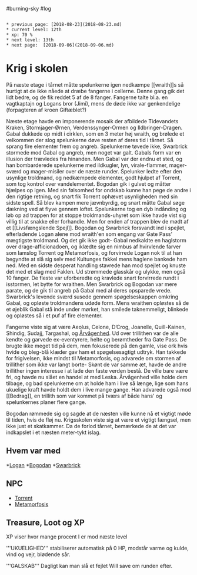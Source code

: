 #burning-sky #log

```ad-info

* previous page: [2018-08-23](2018-08-23.md)
* current level: 12th
* xp: 70 %
* next level: 13th
* next page:  [2018-09-06](2018-09-06.md) 
```

# Krig i skolen  
På næste etage i tårnet måtte spelunkerne igen nedkæmpe [[wraith]]s så hurtigt at de ikke nåede at dræbe fangerne i cellerne. Denne gang gik det lidt bedre, og de fik reddet 5 af de 8 fanger. Fangerne talte bl.a. en vagtkaptajn og Logans bror (Jimi), mens de døde ikke var genkendelige (forpagteren af kroen Giftæblet?)
Næste etage havde en imponerende mosaik der afbildede Tidevandets Kraken, Stormjager-Ørnen, Verdenssynger-Ormen og Ildbringer-Dragen. Gabal dukkede op midt i cirklen, som en 3 meter høj wraith,  og brølede et velkommen der slog spelunkerne døve resten af deres tid i tårnet. Så sprang fire elementer frem og angreb. Spelunkerne tøvede ikke, Swarbrick stormede mod Gabal og angreb, men noget var galt. Gabals form var en illusion der trævledes fra hinanden. Men Gabal var der endnu et sted, og han bombarderede spelunkerne med ildkugler, lyn, virale-flammer, mager-sværd og mager-misiler over de næste runder. Spelunker ledte efter den usynlige troldmand, og nedkæmpede elementer, godt hjulpet af Torrent, som tog kontrol over vandelementet. Bogodan gik i gulvet og måtter hjælpes op igen. Med sin følsomhed for ondskab kunne han pege de andre i den rigtige retning, og snart fik Torrent ophævet usynligheden med sin sidste spell. Så blev kampen mere jævnbyrdig, og snart måtte Gabal søge dækning ved at flyve gennem loftet. Spelunkerne tog en dyb indånding og løb op ad trappen for at stoppe troldmands-uhyret som ikke havde vist sig villig til at snakke eller forhandle. Men for enden af trappen blev de mødt af et [[Livsfængslende Spejl]]. Bogodan og Swarbrick forsvandt ind i spejlet, efterladende Logan alene mod wraith'en som engang var Gate Pass' mægtigste troldmand. Og det gik ikke godt- Gabal nedkaldte en haglstorm over drage-afficionadoen, og iklædte sig en nimbus af hvirvlende farver som lamslog Torrent og Metamorfosis, og forvirrede Logan nok til at han begyndte at slå sig selv med Kultunges fakkel mens haglene bankede ham ned. Med en sidste desperat handling stavrede han mod spejlet og knuste det med et slag med Faklen. Ud strømmede glasskår og ulykke, men også 10 fanger. De fleste var uforberedte og kravlede snart forvirrede rundt i isstormen, let bytte for wraithen. Men Swarbrick og Bogodan var mere parate, og de gik til angreb på Gabal med al deres opsparede vrede. Swarbrick's levende sværd susede gennem spøgelseskappen omkring Gabal, og opløste troldmandens udøde form. Mens wraithen opløstes så de et øjeblik Gabal stå inde under mørket, han smilede taknemmeligt, blinkede og opløstes så i et puf af fire elementer.
Fangerne viste sig at være Aeolus, Celone, D’Crog, Joanelle, Quill-Kainen, Shindig, Sudajj, Targashal, og [Årvågenhed](Årvågenhed.md). Ud over trillithen var de alle kendte og garvede ex-eventyrere, helte og berømtheder fra Gate Pass. De brugte ikke meget tid på dem, men fokuserede på den gamle, vise ork hvis hvide og bleg-blå klæder gav ham et spøgelsesagtigt udtryk. Han takkede for frigivelsen, ikke mindst til Metamorfosis, og advarede om stormen af trillither som ikke var langt borte- Skønt de var samme æt, havde de andre trillither ingen interesse i at lade den faste verden bestå. De ville bare være fri, og havde nu slået en handel at med Leska. Årvågenhed ville holde dem tilbage, og bad spelunkerne om at holde ham i live så længe, lige som hans ukuelige kraft havde holdt dem i live mange gange. Han advarede også mod [[Bedrag]], en trillith som var kommet på tværs af både hans' og spelunkernes planer flere gange.
Bogodan rømmede sig og sagde at de næsten ville kunne nå et vigtigt møde til tiden, hvis de fløj nu. Krigsskolen viste sig at være et vigtigt fængsel, men ikke just et skatkammer. Da de forlod tårnet, bemærkede de at det var indkapslet i et næsten meter-tykt islag. 
 
## Hvem var med 
*[Logan](Logan.md)
*[Bogodan](Bogodan.md)
*[Swarbrick](Swarbrick%20Everwood.md)
## NPC 
* [Torrent](Torrent.md)
* [Metamorfosis](Metamorfosis.md)
## Treasure, Loot og XP 
XP viser hvor mange procent I er mod næste level
'''UKUELIGHED''' stabiliserer automatisk på 0 HP, modstår varme og kulde, vind og vejr, blødende sår.
'''GALSKAB''' Dagligt kan man slå et fejlet Will save om runden efter.

